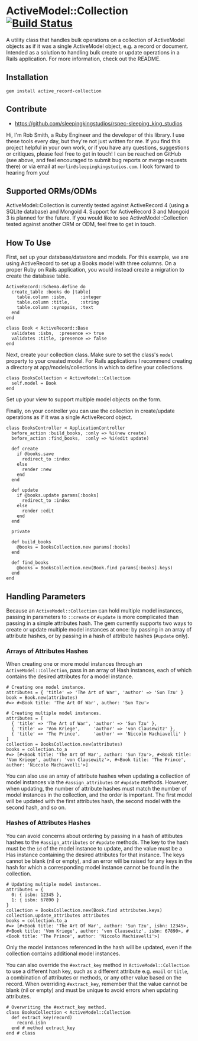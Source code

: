 # ActiveModel::Collection [![Build Status](https://travis-ci.org/sleepingkingstudios/active_model-collection.svg?branch=master)](https://travis-ci.org/sleepingkingstudios/active_model-collection)

A utility class that handles bulk operations on a collection of ActiveModel
objects as if it was a single ActiveModel object, e.g. a record or document.
Intended as a solution to handling bulk create or update operations in a Rails
application. For more information, check out the README.

## Installation

    gem install active_record-collection

## Contribute

- https://github.com/sleepingkingstudios/rspec-sleeping_king_studios

Hi, I'm Rob Smith, a Ruby Engineer and the developer of this library. I use these tools every day, but they're not just written for me. If you find this project helpful in your own work, or if you have any questions, suggestions or critiques, please feel free to get in touch! I can be reached on GitHub (see above, and feel encouraged to submit bug reports or merge requests there) or via email at `merlin@sleepingkingstudios.com`. I look forward to hearing from you!

## Supported ORMs/ODMs

ActiveModel::Collection is currently tested against ActiveRecord 4 (using a SQLite database) and Mongoid 4. Support for ActiveRecord 3 and Mongoid 3 is planned for the future. If you would like to see ActiveModel::Collection tested against another ORM or ODM, feel free to get in touch.

## How To Use

First, set up your database/datastore and models. For this example, we are using ActiveRecord to set up a Books model with three columns. On a proper Ruby on Rails application, you would instead create a migration to create the database table.

    ActiveRecord::Schema.define do
      create_table :books do |table|
        table.column :isbn,     :integer
        table.column :title,    :string
        table.column :synopsis, :text
      end
    end

    class Book < ActiveRecord::Base
      validates :isbn,  :presence => true
      validates :title, :presence => false
    end

Next, create your collection class. Make sure to set the class's `model` property to your created model. For Rails applications I recommend creating a directory at app/models/collections in which to define your collections.

    class BooksCollection < ActiveModel::Collection
      self.model = Book
    end

Set up your view to support multiple model objects on the form.

Finally, on your controller you can use the collection in create/update operations as if it was a single ActiveRecord object.

    class BooksController < ApplicationController
      before_action :build_books, :only => %i(new create)
      before_action :find_books,  :only => %i(edit update)

      def create
        if @books.save
          redirect_to :index
        else
          render :new
        end
      end

      def update
        if @books.update params[:books]
          redirect_to :index
        else
          render :edit
        end
      end

      private

      def build_books
        @books = BooksCollection.new params[:books]
      end

      def find_books
        @books = BooksCollection.new(Book.find params[:books].keys)
      end
    end

## Handling Parameters

Because an `ActiveModel::Collection` can hold multiple model instances, passing in parameters to `::create` or `#update` is more complicated than passing in a simple attributes hash. The gem currently supports two ways to create or update multiple model instances at once: by passing in an array of attribute hashes, or by passing in a hash of attribute hashes (`#update` only).

### Arrays of Attributes Hashes

When creating one or more model instances through an `ActiveModel::Collection`, pass in an array of Hash instances, each of which contains the desired attributes for a model instance.

```
# Creating one model instance.
attributes = { 'title' => 'The Art of War', 'author' => 'Sun Tzu' }
book = Book.new(attributes)
#=> #<Book title: 'The Art Of War', author: 'Sun Tzu'>

# Creating multiple model instances.
attributes = [
  { 'title' => 'The Art of War', 'author' => 'Sun Tzu' },
  { 'title' => 'Vom Kriege',     'author' => 'von Clausewitz' },
  { 'title' => 'The Prince',     'author' => 'Niccolo Machiavelli' }
]
collection = BooksCollection.new(attributes)
books = collection.to_a
#=> [#<Book title: 'The Art Of War', author: 'Sun Tzu'>, #<Book title: 'Vom Kriege', author: 'von Clausewitz'>, #<Book title: 'The Prince', author: 'Niccolo Machiavelli'>]
```

You can also use an array of attribute hashes when updating a collection of model instances via the `#assign_attributes` or `#update` methods. However, when updating, the number of attribute hashes must match the number of model instances in the collection, and the order is important. The first model will be updated with the first attributes hash, the second model with the second hash, and so on.

### Hashes of Attributes Hashes

You can avoid concerns about ordering by passing in a hash of attibutes hashes to the `#assign_attributes` or `#update` methods. The key to the hash must be the `id` of the model instance to update, and the value must be a Has instance containing the desired attributes for that instance. The keys cannot be blank (nil or empty), and an error will be raised for any keys in the hash for which a corresponding model instance cannot be found in the collection.

```
# Updating multiple model instances.
attributes = {
  0: { isbn: 12345 },
  1: { isbn: 67890 }
}
collection = BooksCollection.new(Book.find attributes.keys)
collection.update_attributes attributes
books = collection.to_a
#=> [#<Book title: 'The Art Of War', author: 'Sun Tzu', isbn: 12345>, #<Book title: 'Vom Kriege', author: 'von Clausewitz', isbn: 67890>, #<Book title: 'The Prince', author: 'Niccolo Machiavelli'>]
```

Only the model instances referenced in the hash will be updated, even if the collection contains additional model instances.

You can also override the `#extract_key` method in `ActiveModel::Collection` to use a different hash key, such as a different attribute e.g. `email` or `title`, a combination of attributes or methods, or any other value based on the record. When overriding `#extract_key`, remember that the value cannot be blank (nil or empty) and must be unique to avoid errors when updating attributes.

```
# Overwriting the #extract_key method.
class BooksCollection < ActiveModel::Collection
  def extract_key(record)
    record.isbn
  end # method extract_key
end # class
```
